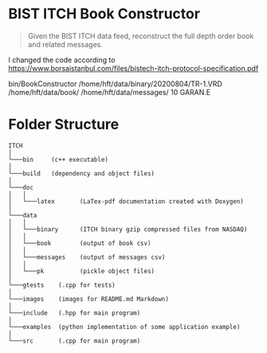 # BIST ITCH Book Constructor
> Given the BIST ITCH data feed, reconstruct the full depth order book and related messages.

I changed the code according to https://www.borsaistanbul.com/files/bistech-itch-protocol-specification.pdf


bin/BookConstructor /home/hft/data/binary/20200804/TR-1.VRD /home/hft/data/book/ /home/hft/data/messages/ 10 GARAN.E



# Folder Structure

```
ITCH
│
└───bin     (c++ executable)
│
└───build   (dependency and object files)
│
└───doc
│   │
│   └───latex       (LaTex-pdf documentation created with Doxygen)
│
└───data
│   │
│   └───binary      (ITCH binary gzip compressed files from NASDAQ)
│   │
│   └───book        (output of book csv)
│   │
│   └───messages    (output of messages csv)
│   │
│   └───pk          (pickle object files)
│
└───gtests    (.cpp for tests)
│
└───images    (images for README.md Markdown)
│
└───include   (.hpp for main program)
│
└───examples  (python implementation of some application example)
│
└───src       (.cpp for main program)

```
